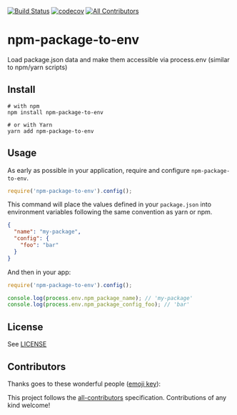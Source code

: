 [![Build Status](https://travis-ci.org/stefanjudis/npm-package-to-env.svg?branch=master)](https://travis-ci.org/stefanjudis/npm-package-to-env) [![codecov](https://codecov.io/gh/stefanjudis/npm-package-to-env/branch/master/graph/badge.svg)](https://codecov.io/gh/stefanjudis/npm-package-to-env)
[![All Contributors](https://img.shields.io/badge/all_contributors-0-orange.svg?style=flat-square)](#contributors)

# npm-package-to-env

Load package.json data and make them accessible via process.env (similar to npm/yarn scripts)

## Install

```
# with npm
npm install npm-package-to-env

# or with Yarn
yarn add npm-package-to-env
```

## Usage

As early as possible in your application, require and configure `npm-package-to-env`.

```javascript
require('npm-package-to-env').config();
```

This command will place the values defined in your `package.json` into environment variables following the same convention as yarn or npm.

```json
{
  "name": "my-package",
  "config": {
    "foo": "bar"
  }
}
```

And then in your app:

```javascript
require('npm-package-to-env').config();

console.log(process.env.npm_package_name); // 'my-package'
console.log(process.env.npm_package_config_foo); // 'bar'
```

## License

See [LICENSE](LICENSE)

## Contributors

Thanks goes to these wonderful people ([emoji key](https://allcontributors.org/docs/en/emoji-key)):

<!-- ALL-CONTRIBUTORS-LIST:START - Do not remove or modify this section -->
<!-- prettier-ignore -->
<!-- ALL-CONTRIBUTORS-LIST:END -->

This project follows the [all-contributors](https://github.com/all-contributors/all-contributors) specification. Contributions of any kind welcome!
